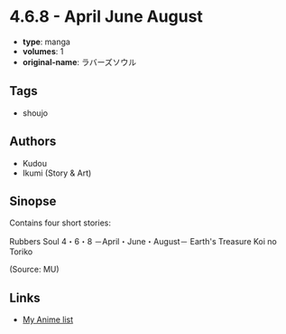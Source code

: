 # 4.6.8 - April June August

-   **type**: manga
-   **volumes**: 1
-   **original-name**: ラバーズソウル

## Tags

-   shoujo

## Authors

-   Kudou
-   Ikumi (Story & Art)

## Sinopse

Contains four short stories:

Rubbers Soul
4・6・8 －April・June・August－
Earth's Treasure
Koi no Toriko

(Source: MU)

## Links

-   [My Anime list](https://myanimelist.net/manga/28809/468_-_April_June_August)
